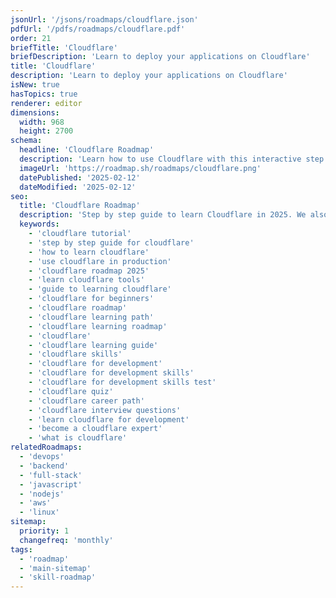 ```yaml
---
jsonUrl: '/jsons/roadmaps/cloudflare.json'
pdfUrl: '/pdfs/roadmaps/cloudflare.pdf'
order: 21
briefTitle: 'Cloudflare'
briefDescription: 'Learn to deploy your applications on Cloudflare'
title: 'Cloudflare'
description: 'Learn to deploy your applications on Cloudflare'
isNew: true
hasTopics: true
renderer: editor
dimensions:
  width: 968
  height: 2700
schema:
  headline: 'Cloudflare Roadmap'
  description: 'Learn how to use Cloudflare with this interactive step by step guide in 2025. We also have resources and short descriptions attached to the roadmap items so you can get everything you want to learn in one place.'
  imageUrl: 'https://roadmap.sh/roadmaps/cloudflare.png'
  datePublished: '2025-02-12'
  dateModified: '2025-02-12'
seo:
  title: 'Cloudflare Roadmap'
  description: 'Step by step guide to learn Cloudflare in 2025. We also have resources and short descriptions attached to the roadmap items so you can get everything you want to learn in one place.'
  keywords:
    - 'cloudflare tutorial'
    - 'step by step guide for cloudflare'
    - 'how to learn cloudflare'
    - 'use cloudflare in production'
    - 'cloudflare roadmap 2025'
    - 'learn cloudflare tools'
    - 'guide to learning cloudflare'
    - 'cloudflare for beginners'
    - 'cloudflare roadmap'
    - 'cloudflare learning path'
    - 'cloudflare learning roadmap'
    - 'cloudflare'
    - 'cloudflare learning guide'
    - 'cloudflare skills'
    - 'cloudflare for development'
    - 'cloudflare for development skills'
    - 'cloudflare for development skills test'
    - 'cloudflare quiz'
    - 'cloudflare career path'
    - 'cloudflare interview questions'
    - 'learn cloudflare for development'
    - 'become a cloudflare expert'
    - 'what is cloudflare'
relatedRoadmaps:
  - 'devops'
  - 'backend'
  - 'full-stack'
  - 'javascript'
  - 'nodejs'
  - 'aws'
  - 'linux'
sitemap:
  priority: 1
  changefreq: 'monthly'
tags:
  - 'roadmap'
  - 'main-sitemap'
  - 'skill-roadmap'
---
```

